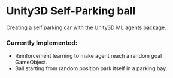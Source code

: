 # Unity3D Self-Parking ball
Creating a self parking car with the Unity3D ML agents package. 

### Currently Implemented:
- Reinforcement learning to make agent reach a random goal GameObject.
- Ball starting from random position park itself in a parking bay.

